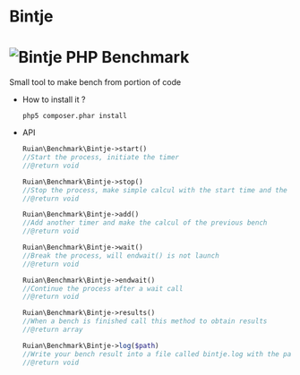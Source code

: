 Bintje
========
![Bintje](http://img821.imageshack.us/img821/4438/bencha.jpg)
PHP Benchmark
=============

Small tool to make bench from portion of code

* How to install it ?

    `php5 composer.phar install`

* API

    ```php
    Ruian\Benchmark\Bintje->start()
    //Start the process, initiate the timer
    //@return void
    ```

    ```php
    Ruian\Benchmark\Bintje->stop()
    //Stop the process, make simple calcul with the start time and the end time
    //@return void
    ```

    ```php
    Ruian\Benchmark\Bintje->add()
    //Add another timer and make the calcul of the previous bench
    //@return void
    ```

    ```php
    Ruian\Benchmark\Bintje->wait()
    //Break the process, will endwait() is not launch
    //@return void
    ```

    ```php
    Ruian\Benchmark\Bintje->endwait()
    //Continue the process after a wait call
    //@return void
    ```

    ```php
    Ruian\Benchmark\Bintje->results()
    //When a bench is finished call this method to obtain results
    //@return array
    ```

    ```php
    Ruian\Benchmark\Bintje->log($path)
    //Write your bench result into a file called bintje.log with the path you referer
    //@return void
    ```
